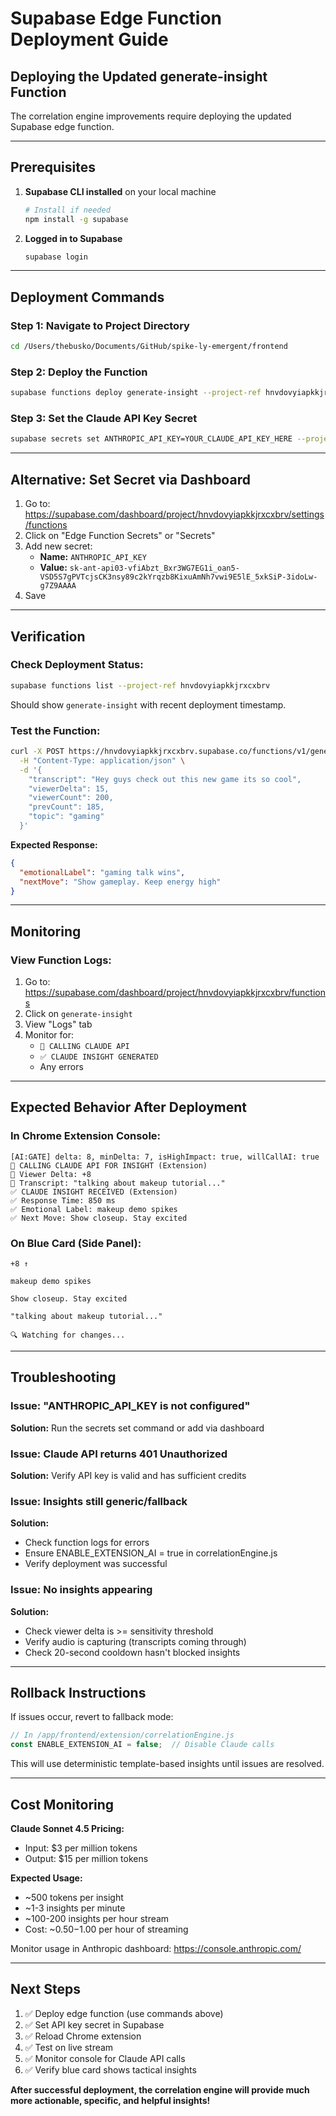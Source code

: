 # Supabase Edge Function Deployment Guide

## Deploying the Updated generate-insight Function

The correlation engine improvements require deploying the updated Supabase edge function.

---

## Prerequisites

1. **Supabase CLI installed** on your local machine
   ```bash
   # Install if needed
   npm install -g supabase
   ```

2. **Logged in to Supabase**
   ```bash
   supabase login
   ```

---

## Deployment Commands

### Step 1: Navigate to Project Directory
```bash
cd /Users/thebusko/Documents/GitHub/spike-ly-emergent/frontend
```

### Step 2: Deploy the Function
```bash
supabase functions deploy generate-insight --project-ref hnvdovyiapkkjrxcxbrv
```

### Step 3: Set the Claude API Key Secret
```bash
supabase secrets set ANTHROPIC_API_KEY=YOUR_CLAUDE_API_KEY_HERE --project-ref hnvdovyiapkkjrxcxbrv
```

---

## Alternative: Set Secret via Dashboard

1. Go to: https://supabase.com/dashboard/project/hnvdovyiapkkjrxcxbrv/settings/functions
2. Click on "Edge Function Secrets" or "Secrets"
3. Add new secret:
   - **Name:** `ANTHROPIC_API_KEY`
   - **Value:** `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`
4. Save

---

## Verification

### Check Deployment Status:
```bash
supabase functions list --project-ref hnvdovyiapkkjrxcxbrv
```

Should show `generate-insight` with recent deployment timestamp.

### Test the Function:
```bash
curl -X POST https://hnvdovyiapkkjrxcxbrv.supabase.co/functions/v1/generate-insight \
  -H "Content-Type: application/json" \
  -d '{
    "transcript": "Hey guys check out this new game its so cool",
    "viewerDelta": 15,
    "viewerCount": 200,
    "prevCount": 185,
    "topic": "gaming"
  }'
```

**Expected Response:**
```json
{
  "emotionalLabel": "gaming talk wins",
  "nextMove": "Show gameplay. Keep energy high"
}
```

---

## Monitoring

### View Function Logs:
1. Go to: https://supabase.com/dashboard/project/hnvdovyiapkkjrxcxbrv/functions
2. Click on `generate-insight`
3. View "Logs" tab
4. Monitor for:
   - `🤖 CALLING CLAUDE API`
   - `✅ CLAUDE INSIGHT GENERATED`
   - Any errors

---

## Expected Behavior After Deployment

### In Chrome Extension Console:
```
[AI:GATE] delta: 8, minDelta: 7, isHighImpact: true, willCallAI: true
🤖 CALLING CLAUDE API FOR INSIGHT (Extension)
🤖 Viewer Delta: +8
🤖 Transcript: "talking about makeup tutorial..."
✅ CLAUDE INSIGHT RECEIVED (Extension)
✅ Response Time: 850 ms
✅ Emotional Label: makeup demo spikes
✅ Next Move: Show closeup. Stay excited
```

### On Blue Card (Side Panel):
```
+8 ↑

makeup demo spikes

Show closeup. Stay excited

"talking about makeup tutorial..."

🔍 Watching for changes...
```

---

## Troubleshooting

### Issue: "ANTHROPIC_API_KEY is not configured"
**Solution:** Run the secrets set command or add via dashboard

### Issue: Claude API returns 401 Unauthorized
**Solution:** Verify API key is valid and has sufficient credits

### Issue: Insights still generic/fallback
**Solution:** 
- Check function logs for errors
- Ensure ENABLE_EXTENSION_AI = true in correlationEngine.js
- Verify deployment was successful

### Issue: No insights appearing
**Solution:**
- Check viewer delta is >= sensitivity threshold
- Verify audio is capturing (transcripts coming through)
- Check 20-second cooldown hasn't blocked insights

---

## Rollback Instructions

If issues occur, revert to fallback mode:

```javascript
// In /app/frontend/extension/correlationEngine.js
const ENABLE_EXTENSION_AI = false;  // Disable Claude calls
```

This will use deterministic template-based insights until issues are resolved.

---

## Cost Monitoring

**Claude Sonnet 4.5 Pricing:**
- Input: $3 per million tokens
- Output: $15 per million tokens

**Expected Usage:**
- ~500 tokens per insight
- ~1-3 insights per minute
- ~100-200 insights per hour stream
- Cost: ~$0.50-$1.00 per hour of streaming

Monitor usage in Anthropic dashboard: https://console.anthropic.com/

---

## Next Steps

1. ✅ Deploy edge function (use commands above)
2. ✅ Set API key secret in Supabase
3. ✅ Reload Chrome extension
4. ✅ Test on live stream
5. ✅ Monitor console for Claude API calls
6. ✅ Verify blue card shows tactical insights

**After successful deployment, the correlation engine will provide much more actionable, specific, and helpful insights!**
